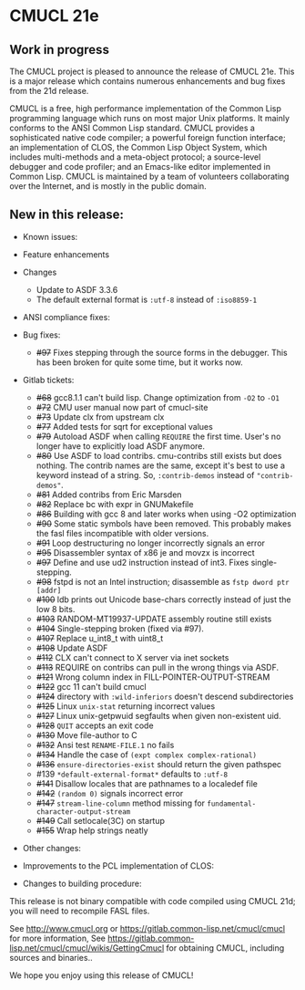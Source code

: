 # CMUCL 21e

## Work in progress

The CMUCL project is pleased to announce the release of CMUCL 21e.
This is a major release which contains numerous enhancements and bug
fixes from the 21d release.

CMUCL is a free, high performance implementation of the Common Lisp
programming language which runs on most major Unix platforms. It
mainly conforms to the ANSI Common Lisp standard. CMUCL provides a
sophisticated native code compiler; a powerful foreign function
interface; an implementation of CLOS, the Common Lisp Object System,
which includes multi-methods and a meta-object protocol; a
source-level debugger and code profiler; and an Emacs-like editor
implemented in Common Lisp. CMUCL is maintained by a team of
volunteers collaborating over the Internet, and is mostly in the
public domain.

## New in this release:
  * Known issues:
  * Feature enhancements
  * Changes
    * Update to ASDF 3.3.6
    * The default external format is `:utf-8` instead of `:iso8859-1`
  * ANSI compliance fixes:
  * Bug fixes:
    * ~~#97~~ Fixes stepping through the source forms in the debugger.  This has been broken for quite some time, but it works now.

  * Gitlab tickets:
    * ~~#68~~ gcc8.1.1 can't build lisp.  Change optimization from `-O2` to `-O1`
    * ~~#72~~ CMU user manual now part of cmucl-site
    * ~~#73~~ Update clx from upstream clx
    * ~~#77~~ Added tests for sqrt for exceptional values
    * ~~#79~~ Autoload ASDF when calling `REQUIRE` the first time.  User's no longer have to explicitly load ASDF anymore.
    * ~~#80~~ Use ASDF to load contribs.  cmu-contribs still exists but does nothing.  The contrib names are the same, except it's best to use a keyword instead of a string.  So, `:contrib-demos` instead of `"contrib-demos"`.
    * ~~#81~~ Added contribs from Eric Marsden
    * ~~#82~~ Replace bc with expr in GNUMakefile
    * ~~#86~~ Building with gcc 8 and later works when using -O2 optimization
    * ~~#90~~ Some static symbols have been removed.  This probably makes the fasl files incompatible with older versions.
    * ~~#91~~ Loop destructuring no longer incorrectly signals an error
    * ~~#95~~ Disassembler syntax of x86 je and movzx is incorrect
    * ~~#97~~ Define and use ud2 instruction instead of int3.  Fixes single-stepping.
    * ~~#98~~ fstpd is not an Intel instruction; disassemble as `fstp dword ptr [addr]`
    * ~~#100~~ ldb prints out Unicode base-chars correctly instead of just the low 8 bits.
    * ~~#103~~ RANDOM-MT19937-UPDATE assembly routine still exists
    * ~~#104~~ Single-stepping broken (fixed via #97).
    * ~~#107~~ Replace u_int8_t with uint8_t
    * ~~#108~~ Update ASDF
    * ~~#112~~ CLX can't connect to X server via inet sockets
    * ~~#113~~ REQUIRE on contribs can pull in the wrong things via ASDF.
    * ~~#121~~ Wrong column index in FILL-POINTER-OUTPUT-STREAM
    * ~~#122~~ gcc 11 can't build cmucl
    * ~~#124~~ directory with `:wild-inferiors` doesn't descend subdirectories 
    * ~~#125~~ Linux `unix-stat` returning incorrect values
    * ~~#127~~ Linux unix-getpwuid segfaults when given non-existent uid.
    * ~~#128~~ `QUIT` accepts an exit code
    * ~~#130~~ Move file-author to C 
    * ~~#132~~ Ansi test `RENAME-FILE.1` no fails
    * ~~#134~~ Handle the case of `(expt complex complex-rational)`
    * ~~#136~~ `ensure-directories-exist` should return the given pathspec
    * #139 `*default-external-format*` defaults to `:utf-8`
    * ~~#141~~ Disallow locales that are pathnames to a localedef file
    * ~~#142~~ `(random 0)` signals incorrect error
    * ~~#147~~ `stream-line-column` method missing for `fundamental-character-output-stream`
    * ~~#149~~ Call setlocale(3C) on startup
    * ~~#155~~ Wrap help strings neatly
  * Other changes:
  * Improvements to the PCL implementation of CLOS:
  * Changes to building procedure:

This release is not binary compatible with code compiled using CMUCL
21d; you will need to recompile FASL files.

See http://www.cmucl.org or
https://gitlab.common-lisp.net/cmucl/cmucl for more information,
See
https://gitlab.common-lisp.net/cmucl/cmucl/wikis/GettingCmucl
for obtaining CMUCL, including sources and binaries..


We hope you enjoy using this release of CMUCL!
